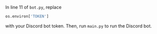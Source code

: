 In line 11 of `bot.py`, replace 
```python
os.environ['TOKEN']
```
with your Discord bot token. Then, run `main.py` to run the Discord bot.
